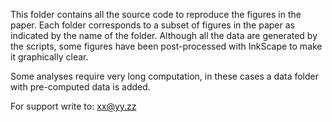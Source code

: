 This folder contains all the source code to reproduce the figures in the paper.
Each folder corresponds to a subset of figures in the paper as indicated by the name of the folder.
Although all the data are generated by the scripts, some figures have been post-processed with InkScape to make it graphically clear.

Some analyses require very long computation, in these cases a data folder with pre-computed data is added.

For support write to: xx@yy.zz

